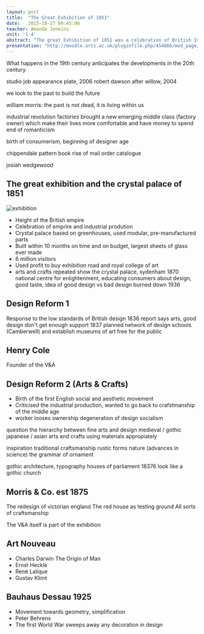 ```yaml
---
layout: post
title:  "The Great Exhibition of 1851"
date:   2015-10-27 09:45:00
teacher: Amanda Jenkins
unit: '1-4'
abstract: "The great Exhibition of 1851 was a celebration of British Industry and colonies around the world. At the same time it exposed the low standard of design and ultimately led to the creation of dedicated art schools and museums."
presentation: "http://moodle.arts.ac.uk/pluginfile.php/454866/mod_page/content/19/1.%20optimised%20AJ_Lecture_y1DESPROG_great_exhib_14.pdf"
---
```


What happens in the 19th century anticipates the developments in the 20th century. 

studio job appearance plate, 2006
robert dawson after willow, 2004

we look to the past to build the future

william morris: the past is not dead, it is living within us

industrial revolution
factories brought a new emerging middle class (factory owner) which make their lives more comfortable and have money to spend
end of romanticism

birth of consumerism, beginning of designer age

chippendale pattern book
rise of mail order catalogue

josiah wedgewood

## The great exhibition and the crystal palace of 1851
![exhibition](https://kayedacus.files.wordpress.com/2012/09/great2.jpg)

- Height of the British empire
- Celebration of emprire and industrial prodution
- Crystal palace based on greenhouses, used modular, pre-manufactured parts
- Built within 10 months on time and on budget, largest sheets of glass ever made
- 6 million visitors
- Used profit to buy exhibition road and royal college of art
- arts and crafts
repeated show the crystal palace, sydenham 1870
national centre for enlightenment, educating consumers about design, good taste, idea of good design vs bad design
burned down 1936

## Design Reform 1
Response to the low standards of British design
1836 report says arts, good design don't get enough support
1837 planned network of design schools (Camberwell) and establish museums of art free for the public

## Henry Cole
Founder of the V&A

## Design Reform 2 (Arts & Crafts)
- Birth of the first English social and aesthetic movement
- Criticised the industrial production, wanted to go back to crafstmanship of the middle age
- worker looses ownership
degeneration of design
socialism

question the hierarchy between fine arts and design
medieval / gothic
japanese / asian arts and crafts
using materials appropiately

inspiration
traditional craftsmanship
rustic forms
nature (advances in science)
the grammar of ornament

gothic architecture, typography
houses of parliament 18376 look like a gothic church

## Morris & Co. est 1875
The redesign of victorian england
The red house as testing ground
All sorts of craftsmanship

The V&A itself is part of the exhibition

## Art Nouveau
- Charles Darwin The Origin of Man
- Ernst Heckle
- René Lalique
- Gustav Klimt

## Bauhaus Dessau 1925
- Movement towards geometry, simplification
- Peter Behrens
- The first World War sweeps away any decoration in design